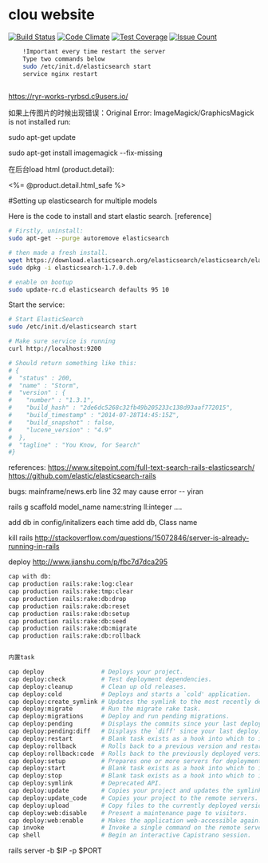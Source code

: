 # clou website
[![Build Status](https://travis-ci.org/xyixyi/clouwebsite.svg?branch=master)](https://travis-ci.org/xyixyi/clouwebsite)
[![Code Climate](https://codeclimate.com/github/xyixyi/clouwebsite/badges/gpa.svg)](https://codeclimate.com/github/xyixyi/clouwebsite)
[![Test Coverage](https://codeclimate.com/github/xyixyi/clouwebsite/badges/coverage.svg)](https://codeclimate.com/github/xyixyi/clouwebsite/coverage)
[![Issue Count](https://codeclimate.com/github/xyixyi/clouwebsite/badges/issue_count.svg)](https://codeclimate.com/github/xyixyi/clouwebsite)
```sh
    !Important every time restart the server
    Type two commands below
    sudo /etc/init.d/elasticsearch start
    service nginx restart
    
```
https://ryr-works-ryrbsd.c9users.io/

如果上传图片的时候出现错误：Original Error: ImageMagick/GraphicsMagick is not installed
run:

sudo apt-get update

sudo apt-get install imagemagick --fix-missing

在后台load html (product.detail):
<div class="body" id="productbody"><%= @product.detail.html_safe %></div>

#Setting up elasticsearch for multiple models

Here is the code to install and start elastic search. [reference]

```sh
# Firstly, uninstall:
sudo apt-get --purge autoremove elasticsearch

# then made a fresh install.
wget https://download.elasticsearch.org/elasticsearch/elasticsearch/elasticsearch-1.7.0.deb
sudo dpkg -i elasticsearch-1.7.0.deb

# enable on bootup
sudo update-rc.d elasticsearch defaults 95 10
```

Start the service:
```sh
# Start ElasticSearch 
sudo /etc/init.d/elasticsearch start

# Make sure service is running
curl http://localhost:9200

# Should return something like this:
# {
#  "status" : 200,
#  "name" : "Storm",
#  "version" : {
#    "number" : "1.3.1",
#    "build_hash" : "2de6dc5268c32fb49b205233c138d93aaf772015",
#    "build_timestamp" : "2014-07-28T14:45:15Z",
#    "build_snapshot" : false,
#    "lucene_version" : "4.9"
#  },
#  "tagline" : "You Know, for Search"
#}
```
references:
https://www.sitepoint.com/full-text-search-rails-elasticsearch/
https://github.com/elastic/elasticsearch-rails


bugs:
mainframe/news.erb line 32 may cause error -- yiran


rails g scaffold model_name name:string ll:integer ....

add db in config/initalizers each time add db, Class name


kill rails
http://stackoverflow.com/questions/15072846/server-is-already-running-in-rails

deploy
http://www.jianshu.com/p/fbc7d7dca295

```sh
cap with db:
cap production rails:rake:log:clear
cap production rails:rake:tmp:clear
cap production rails:rake:db:drop
cap production rails:rake:db:reset
cap production rails:rake:db:setup
cap production rails:rake:db:seed
cap production rails:rake:db:migrate
cap production rails:rake:db:rollback
```

```sh

内置task

cap deploy                # Deploys your project.
cap deploy:check          # Test deployment dependencies.
cap deploy:cleanup        # Clean up old releases.
cap deploy:cold           # Deploys and starts a `cold' application.
cap deploy:create_symlink # Updates the symlink to the most recently deployed version.
cap deploy:migrate        # Run the migrate rake task.
cap deploy:migrations     # Deploy and run pending migrations.
cap deploy:pending        # Displays the commits since your last deploy.
cap deploy:pending:diff   # Displays the `diff' since your last deploy.
cap deploy:restart        # Blank task exists as a hook into which to install your own environment specific behaviour.
cap deploy:rollback       # Rolls back to a previous version and restarts.
cap deploy:rollback:code  # Rolls back to the previously deployed version.
cap deploy:setup          # Prepares one or more servers for deployment.
cap deploy:start          # Blank task exists as a hook into which to install your own environment specific behaviour.
cap deploy:stop           # Blank task exists as a hook into which to install your own environment specific behaviour.
cap deploy:symlink        # Deprecated API.
cap deploy:update         # Copies your project and updates the symlink.
cap deploy:update_code    # Copies your project to the remote servers.
cap deploy:upload         # Copy files to the currently deployed version.
cap deploy:web:disable    # Present a maintenance page to visitors.
cap deploy:web:enable     # Makes the application web-accessible again.
cap invoke                # Invoke a single command on the remote servers.
cap shell                 # Begin an interactive Capistrano session.
```

rails server -b $IP -p $PORT 